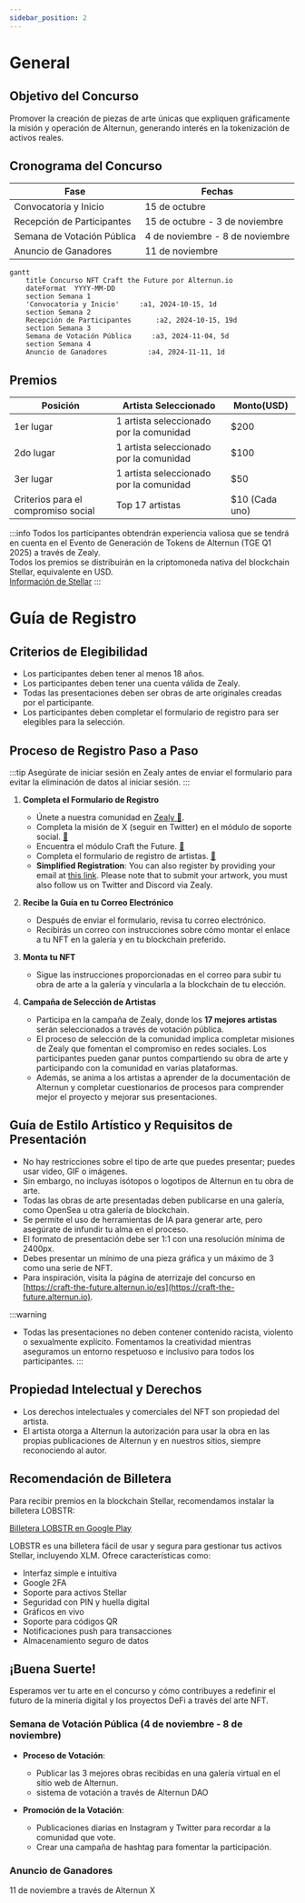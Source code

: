 ```yaml
---
sidebar_position: 2
---
```


# General

## Objetivo del Concurso
Promover la creación de piezas de arte únicas que expliquen gráficamente la misión y operación de Alternun, generando interés en la tokenización de activos reales.

## Cronograma del Concurso

| Fase                       | Fechas                          |
| -------------------------- | ------------------------------- |
| Convocatoria y Inicio      | 15 de octubre                   |
| Recepción de Participantes | 15 de octubre - 3 de noviembre  |
| Semana de Votación Pública | 4 de noviembre - 8 de noviembre |
| Anuncio de Ganadores       | 11 de noviembre                 |

```mermaid
gantt
    title Concurso NFT Craft the Future por Alternun.io
    dateFormat  YYYY-MM-DD
    section Semana 1
    'Convocatoria y Inicio'     :a1, 2024-10-15, 1d
    section Semana 2
    Recepción de Participantes      :a2, 2024-10-15, 19d
    section Semana 3
    Semana de Votación Pública     :a3, 2024-11-04, 5d
    section Semana 4
    Anuncio de Ganadores          :a4, 2024-11-11, 1d
```

## Premios

| Posición                            | Artista Seleccionado                    | Monto(USD)     |
| ----------------------------------- | --------------------------------------- | -------------- |
| 1er lugar                           | 1 artista seleccionado por la comunidad | $200           |
| 2do lugar                           | 1 artista seleccionado por la comunidad | $100           |
| 3er lugar                           | 1 artista seleccionado por la comunidad | $50            |
| Criterios para el compromiso social | Top 17 artistas                         | $10 (Cada uno) |

:::info
Todos los participantes obtendrán experiencia valiosa que se tendrá en cuenta en el Evento de Generación de Tokens de Alternun (TGE Q1 2025) a través de Zealy. \
Todos los premios se distribuirán en la criptomoneda nativa del blockchain Stellar, equivalente en USD. \
[Información de Stellar](https://stellarchain.io/)
:::
# Guía de Registro

## Criterios de Elegibilidad
- Los participantes deben tener al menos 18 años.
- Los participantes deben tener una cuenta válida de Zealy.
- Todas las presentaciones deben ser obras de arte originales creadas por el participante.
- Los participantes deben completar el formulario de registro para ser elegibles para la selección.

## Proceso de Registro Paso a Paso
:::tip
Asegúrate de iniciar sesión en Zealy antes de enviar el formulario para evitar la eliminación de datos al iniciar sesión.
:::

1. **Completa el Formulario de Registro**
   - Únete a nuestra comunidad en [Zealy 🔗](https://zealy.io/cw/alternun/invite/TTVWe--hMN2Y3N-ibl-XV).
   - Completa la misión de X (seguir en Twitter) en el módulo de soporte social. [🔗](https://zealy.io/cw/alternun/questboard/08729b66-f66a-4364-8691-6fbcffff4f0a/469c1245-ab3b-406c-8e9d-5c8e8c82a9cc)
   - Encuentra el módulo Craft the Future. [🔗](https://zealy.io/cw/alternun/questboard/c7da4780-1ad0-4ad8-8cb8-affbcff91ab2)
   - Completa el formulario de registro de artistas. [🔗](https://zealy.io/cw/alternun/questboard/c7da4780-1ad0-4ad8-8cb8-affbcff91ab2/1a7427e2-4ac4-4d0f-abb2-23ad8e19e456)
   - **Simplified Registration**: You can also register by providing your email at [this link](https://xozsu5eiys2.typeform.com/to/MuDsJSqh). Please note that to submit your artwork, you must also follow us on Twitter and Discord via Zealy.

2. **Recibe la Guía en tu Correo Electrónico**
   - Después de enviar el formulario, revisa tu correo electrónico.
   - Recibirás un correo con instrucciones sobre cómo montar el enlace a tu NFT en la galería y en tu blockchain preferido.

3. **Monta tu NFT**
   - Sigue las instrucciones proporcionadas en el correo para subir tu obra de arte a la galería y vincularla a la blockchain de tu elección.

4. **Campaña de Selección de Artistas**
   - Participa en la campaña de Zealy, donde los **17 mejores artistas** serán seleccionados a través de votación pública.
   - El proceso de selección de la comunidad implica completar misiones de Zealy que fomentan el compromiso en redes sociales. Los participantes pueden ganar puntos compartiendo su obra de arte y participando con la comunidad en varias plataformas.
   - Además, se anima a los artistas a aprender de la documentación de Alternun y completar cuestionarios de procesos para comprender mejor el proyecto y mejorar sus presentaciones.

## Guía de Estilo Artístico y Requisitos de Presentación
- No hay restricciones sobre el tipo de arte que puedes presentar; puedes usar video, GIF o imágenes.
- Sin embargo, no incluyas isótopos o logotipos de Alternun en tu obra de arte.
- Todas las obras de arte presentadas deben publicarse en una galería, como OpenSea u otra galería de blockchain.
- Se permite el uso de herramientas de IA para generar arte, pero asegúrate de infundir tu alma en el proceso.
- El formato de presentación debe ser 1:1 con una resolución mínima de 2400px.
- Debes presentar un mínimo de una pieza gráfica y un máximo de 3 como una serie de NFT.
- Para inspiración, visita la página de aterrizaje del concurso en [https://craft-the-future.alternun.io/es](https://craft-the-future.alternun.io).

:::warning
- Todas las presentaciones no deben contener contenido racista, violento o sexualmente explícito. Fomentamos la creatividad mientras aseguramos un entorno respetuoso e inclusivo para todos los participantes.
:::

## Propiedad Intelectual y Derechos
- Los derechos intelectuales y comerciales del NFT son propiedad del artista. 
- El artista otorga a Alternun la autorización para usar la obra en las propias publicaciones de Alternun y en nuestros sitios, siempre reconociendo al autor.

## Recomendación de Billetera
Para recibir premios en la blockchain Stellar, recomendamos instalar la billetera LOBSTR:

[Billetera LOBSTR en Google Play](https://play.google.com/store/apps/details?id=com.lobstr.client&hl=es_VE&pli=1)

LOBSTR es una billetera fácil de usar y segura para gestionar tus activos Stellar, incluyendo XLM. Ofrece características como:
- Interfaz simple e intuitiva
- Google 2FA
- Soporte para activos Stellar
- Seguridad con PIN y huella digital
- Gráficos en vivo
- Soporte para códigos QR
- Notificaciones push para transacciones
- Almacenamiento seguro de datos

## ¡Buena Suerte!

Esperamos ver tu arte en el concurso y cómo contribuyes a redefinir el futuro de la minería digital y los proyectos DeFi a través del arte NFT.

### Semana de Votación Pública (4 de noviembre - 8 de noviembre)
- **Proceso de Votación**:
  - Publicar las 3 mejores obras recibidas en una galería virtual en el sitio web de Alternun.
  - sistema de votación a través de Alternun DAO
  
- **Promoción de la Votación**:
  - Publicaciones diarias en Instagram y Twitter para recordar a la comunidad que vote.
  - Crear una campaña de hashtag para fomentar la participación.

### Anuncio de Ganadores

11 de noviembre a través de Alternun X
